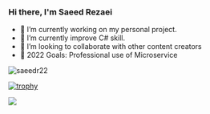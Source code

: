 ### Hi there, I'm Saeed Rezaei

- 🔭 I’m currently working on my personal project.
- 🌱 I’m currently improve C# skill.
- 👯 I’m looking to collaborate with other content creators
- 🥅 2022 Goals: Professional use of Microservice

<!--
<a href="https://github.com/saeedr22">
<img align="center" src="https://github-readme-stats.vercel.app/api?username=saeedr22&show_icons=true&count_private=true&include_all_commits=true" /></a>
-->

<p align="left"> <img src="https://komarev.com/ghpvc/?username=saeedr22" alt="saeedr22"/> </p>

[![trophy](https://github-profile-trophy.vercel.app/?username=saeedr22&rank=SECRET,S,SS,SSS,AAA,AA,A,BBB,BB,B,CCC,CC,C&theme=flat&margin-w=10&margin-h=10)](https://github.com/ryo-ma/github-profile-trophy)


<a href="https://github.com/saeedr22">
<img align="center" src="https://github-readme-stats.vercel.app/api/top-langs/?username=saeedr22&layout=compact" />
</a>
